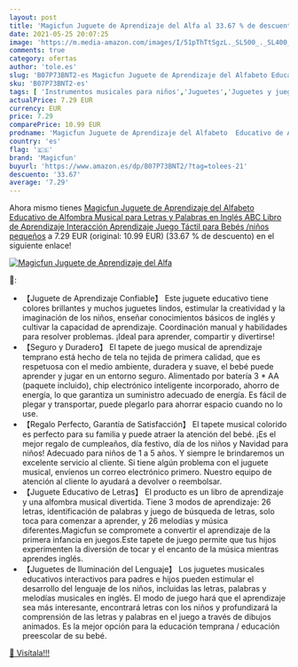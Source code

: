 ```yaml
---
layout: post
title: 'Magicfun Juguete de Aprendizaje del Alfa al 33.67 % de descuento'
date: 2021-05-25 20:07:25
image: 'https://m.media-amazon.com/images/I/51pThTtSgzL._SL500_._SL400_.jpg'
comments: true
category: ofertas
author: 'tole.es'
slug: 'B07P73BNT2-es Magicfun Juguete de Aprendizaje del Alfabeto Educativo de...'
sku: 'B07P73BNT2-es'
tags: [ 'Instrumentos musicales para niños','Juguetes','Juguetes y juegos','Pianos para niños','bebés','magicfun', ]
actualPrice: 7.29 EUR
currency: EUR
price: 7.29
comparePrice: 10.99 EUR
prodname: 'Magicfun Juguete de Aprendizaje del Alfabeto  Educativo de Alfombra Musical para Letras y Palabras en Inglés  ABC Libro de Aprendizaje  Interacción Aprendizaje Juego Táctil para Bebés /niños pequeños'
country: 'es'
flag: '🇪🇸'
brand: 'Magicfun'
buyurl: 'https://www.amazon.es/dp/B07P73BNT2/?tag=tolees-21'
descuento: '33.67'
average: '7.29'
---
```


Ahora mismo tienes [Magicfun Juguete de Aprendizaje del Alfabeto  Educativo de Alfombra Musical para Letras y Palabras en Inglés  ABC Libro de Aprendizaje  Interacción Aprendizaje Juego Táctil para Bebés /niños pequeños](https://www.amazon.es/dp/B07P73BNT2/?tag=tolees-21) a 7.29 EUR (original: 10.99 EUR) (33.67 %  de descuento) en el siguiente enlace!

[![Magicfun Juguete de Aprendizaje del Alfa](https://m.media-amazon.com/images/I/51pThTtSgzL._SL500_._SL400_.jpg)](https://www.amazon.es/dp/B07P73BNT2/?tag=tolees-21)

🔎:

- 【Juguete de Aprendizaje Confiable】 Este juguete educativo tiene colores brillantes y muchos juguetes lindos, estimular la creatividad y la imaginación de los niños, enseñar conocimientos básicos de inglés y cultivar la capacidad de aprendizaje. Coordinación manual y habilidades para resolver problemas. ¡Ideal para aprender, compartir y divertirse!
- 【Seguro y Duradero】 El tapete de juego musical de aprendizaje temprano está hecho de tela no tejida de primera calidad, que es respetuosa con el medio ambiente, duradera y suave, el bebé puede aprender y jugar en un entorno seguro. Alimentado por batería 3 * AA (paquete incluido), chip electrónico inteligente incorporado, ahorro de energía, lo que garantiza un suministro adecuado de energía. Es fácil de plegar y transportar, puede plegarlo para ahorrar espacio cuando no lo use.
- 【Regalo Perfecto, Garantía de Satisfacción】 El tapete musical colorido es perfecto para su familia y puede atraer la atención del bebé. ¡Es el mejor regalo de cumpleaños, día festivo, día de los niños y Navidad para niños! Adecuado para niños de 1 a 5 años. Y siempre le brindaremos un excelente servicio al cliente. Si tiene algún problema con el juguete musical, envíenos un correo electrónico primero. Nuestro equipo de atención al cliente lo ayudará a devolver o reembolsar.
- 【Juguete Educativo de Letras】 El producto es un libro de aprendizaje y una alfombra musical divertida. Tiene 3 modos de aprendizaje: 26 letras, identificación de palabras y juego de búsqueda de letras, solo toca para comenzar a aprender, y 26 melodías y música diferentes.Magicfun se compromete a convertir el aprendizaje de la primera infancia en juegos.Este tapete de juego permite que tus hijos experimenten la diversión de tocar y el encanto de la música mientras aprendes inglés.
- 【Juguetes de Iluminación del Lenguaje】 Los juguetes musicales educativos interactivos para padres e hijos pueden estimular el desarrollo del lenguaje de los niños, incluidas las letras, palabras y melodías musicales en inglés. El modo de juego hará que el aprendizaje sea más interesante, encontrará letras con los niños y profundizará la comprensión de las letras y palabras en el juego a través de dibujos animados. Es la mejor opción para la educación temprana / educación preescolar de su bebé.

[🛒 Visítala!!!](https://www.amazon.es/dp/B07P73BNT2/?tag=tolees-21)
